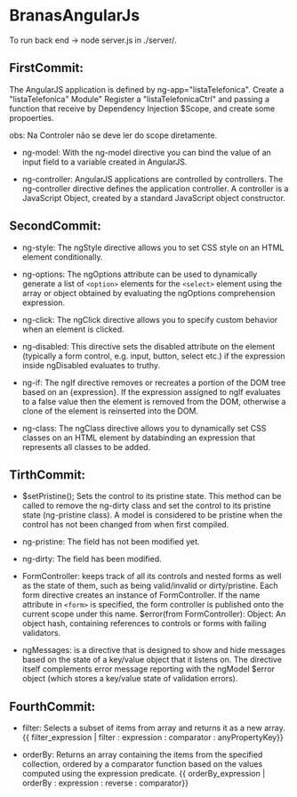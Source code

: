 # BranasAngularJs

To run back end -> node server.js in ./server/.

## FirstCommit:

The AngularJS application is defined by  ng-app="listaTelefonica". Create a "listaTelefonica" Module"
Register a "listaTelefonicaCtrl" and passing a function that receive by Dependency Injection $Scope, and
create some propoerties.

obs: Na Controler não se deve ler do scope diretamente.

- ng-model: With the ng-model directive you can bind the value of an input field to a variable created in AngularJS.

- ng-controller: AngularJS applications are controlled by controllers. The ng-controller directive defines the application controller.
A controller is a JavaScript Object, created by a standard JavaScript object constructor.

## SecondCommit:

- ng-style: The ngStyle directive allows you to set CSS style on an HTML element conditionally.

- ng-options: The ngOptions attribute can be used to dynamically generate a list of ```<option>``` elements for the ```<select>``` element using the array or object obtained by evaluating the ngOptions comprehension expression.
    
- ng-click: The ngClick directive allows you to specify custom behavior when an element is clicked.

- ng-disabled: This directive sets the disabled attribute on the element (typically a form control, e.g. input, button, select etc.) if the expression inside ngDisabled evaluates to truthy.

- ng-if: The ngIf directive removes or recreates a portion of the DOM tree based on an {expression}. If the expression assigned to ngIf evaluates to a false value then the element is removed from the DOM, otherwise a clone of the element is reinserted into the DOM.

- ng-class: The ngClass directive allows you to dynamically set CSS classes on an HTML element by databinding an expression that represents all classes to be added.

## TirthCommit:

- $setPristine();
Sets the control to its pristine state. This method can be called to remove the ng-dirty class and set the control to its pristine state (ng-pristine class). A model is considered to be pristine when the control has not been changed from when first compiled. 

- ng-pristine: The field has not been modified yet.

- ng-dirty: The field has been modified.

- FormController: keeps track of all its controls and nested forms as well as the state of them, such as being valid/invalid or dirty/pristine. Each form directive creates an instance of FormController. If the name attribute in ```<form>``` is specified, the form controller is published onto the current scope under this name.
$error(from FormController): Object: An object hash, containing references to controls or forms with failing validators.

- ngMessages: is a directive that is designed to show and hide messages based on the state of a key/value object that it listens on. The directive itself complements error message reporting with the ngModel $error object (which stores a key/value state of validation errors).

## FourthCommit:

- filter: Selects a subset of items from array and returns it as a new array. {{ filter_expression | filter : expression : comparator : anyPropertyKey}}

- orderBy: Returns an array containing the items from the specified collection, ordered by a comparator function based on the values computed using the expression predicate.
{{ orderBy_expression | orderBy : expression : reverse : comparator}}



